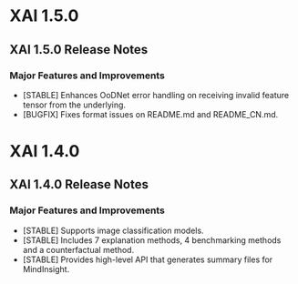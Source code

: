 # XAI 1.5.0

## XAI 1.5.0 Release Notes

### Major Features and Improvements

- [STABLE] Enhances OoDNet error handling on receiving invalid feature tensor from the underlying.
- [BUGFIX] Fixes format issues on README.md and README_CN.md.

# XAI 1.4.0

## XAI 1.4.0 Release Notes

### Major Features and Improvements

- [STABLE] Supports image classification models.
- [STABLE] Includes 7 explanation methods, 4 benchmarking methods and a counterfactual method.
- [STABLE] Provides high-level API that generates summary files for MindInsight.
